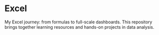 # Excel
My Excel journey: from formulas to full-scale dashboards. This repository brings together learning resources and hands-on projects in data analysis.
